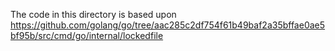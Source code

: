 The code in this directory is based upon https://github.com/golang/go/tree/aac285c2df754f61b49baf2a35bffae0ae5bf95b/src/cmd/go/internal/lockedfile